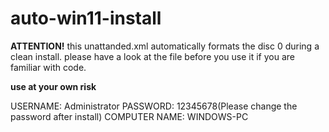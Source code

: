 # auto-win11-install

**ATTENTION!** this unattanded.xml automatically formats the disc 0 during a clean install. please have a look at the file before you use it if you are familiar with code.


**use at your own risk**

USERNAME: Administrator
PASSWORD: 12345678(Please change the password after install)
COMPUTER NAME: WINDOWS-PC
